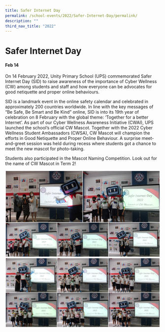 ```yaml
---
title: Safer Internet Day
permalink: /school-events/2022/Safer-Internet-Day/permalink/
description: ""
third_nav_title: "2022"
---
```

# Safer Internet Day

#### Feb 14

On 14 February 2022, Unity Primary School (UPS) commemorated Safer Internet Day (SID) to raise awareness of the importance of Cyber Wellness (CW) among students and staff and how everyone can be advocates for good netiquette and proper online behaviours. 

SID is a landmark event in the online safety calendar and celebrated in approximately 200 countries worldwide. In line with the key messages of “Be Safe, Be Smart and Be Kind” online, SID is into its 19th year of celebration on 8 February with the global theme: ‘Together for a better Internet’. As part of our Cyber Wellness Awareness Initiative (CWAI), UPS launched the school’s official CW Mascot. Together with the 2022 Cyber Wellness Student Ambassadors (CWSA), CW Mascot will champion the efforts in Good Netiquette and Proper Online Behaviour. A surprise meet-and-greet session was held during recess where students got a chance to meet the new mascot for photo-taking. 

Students also participated in the Mascot Naming Competition. Look out for the name of CW Mascot in Term 2!

![](/images/SID.png)
![](/images/SID2.png)